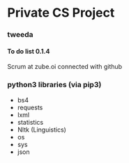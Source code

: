 # Private CS Project
### tweeda


#### To do list 0.1.4
Scrum at zube.oi connected with github


### python3 libraries (via pip3)
- bs4
- requests
- lxml
- statistics
- Nltk (Linguistics)
- os
- sys
- json

